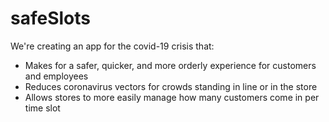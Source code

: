 # safeSlots

We're creating an app for the covid-19 crisis that: 

* Makes for a safer, quicker, and more orderly experience for customers and employees
* Reduces coronavirus vectors for crowds standing in line or in the store
* Allows stores to more easily manage how many customers come in per time slot
